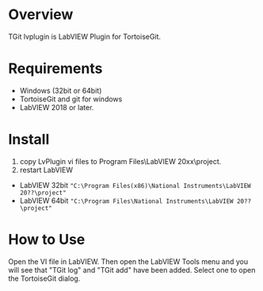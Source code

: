 # Overview
  TGit lvplugin is LabVIEW Plugin for TortoiseGit.

# Requirements
* Windows (32bit or 64bit)
* TortoiseGit and git for windows
* LabVIEW 2018 or later.

# Install
 1. copy LvPlugin vi files to Program Files\LabVIEW 20xx\project.
 1. restart LabVIEW

* LabVIEW 32bit  `"C:\Program Files(x86)\National Instruments\LabVIEW 20??\project"`
* LabVIEW 64bit  `"C:\Program Files\National Instruments\LabVIEW 20??\project"`

# How to Use
 Open the VI file in LabVIEW. Then open the LabVIEW Tools menu and you will see that  "TGit log" and "TGit add" have been added. Select one to open the TortoiseGit dialog.
